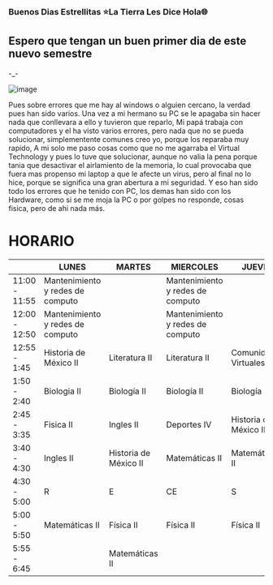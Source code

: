 ### Buenos Dias Estrellitas ⭐La Tierra Les Dice Hola🌐
## **Espero que tengan un buen primer dia de este nuevo semestre**
-_-

![image](https://user-images.githubusercontent.com/114175568/218566288-21c1aa09-c98c-41e4-b8d9-4d91502117a5.png)

Pues sobre errores que me hay al windows o alguien cercano, la verdad pues han sido varios.
Una vez a mi hermano su PC se le apagaba sin hacer nada que conllevara a ello y tuvieron que reparlo, 
Mi papá trabaja con computadores y el ha visto varios errores, pero nada que no se pueda solucionar, simplementente comunes creo yo, porque los reparaba muy rapido,
A mi solo me paso cosas como que no me agarraba el Virtual Technology y pues lo tuve que solucionar, aunque no valia la pena porque tania que desactivar el airlamiento de la memoria, lo cual provocaba que fuera mas propenso mi laptop a que le afecte un virus, pero al final no lo hice, porque se significa una gran abertura a mi seguridad.
Y eso han sido todo los errores que he tenido con PC, los demas han sido con los Hardware, como si se me moja la PC o por golpes no responde, cosas fisica, pero de ahi nada más.

# HORARIO
|               | LUNES                            | MARTES                | MIERCOLES                        | JUEVES                 | VIERNES                |
|---------------|----------------------------------|-----------------------|----------------------------------|------------------------|------------------------|
| 11:00 - 11:55 | Mantenimiento y redes de computo |                       | Mantenimiento y redes de computo |                        |                        |
| 12:00 - 12:50 | Mantenimiento y redes de computo |                       | Mantenimiento y redes de computo |                        | Comunidades Virtuales  |
| 12:55 - 1:45  | Historia de México II            | Literatura II         | Literatura II                    | Comunidades Virtuales  | Comunidades Virtuales  |
| 1:50 - 2:40   | Biologia II                      | Biología II           | Biología II                      | Biología II            | Literatura II          |
| 2:45 - 3:35   | Fisica II                        | Ingles II             | Deportes IV                      | Historia de México II  | Matemáticas II         |
| 3:40 - 4:30   | Ingles II                        | Historia de México II | Matemáticas II                   | Matemáticas II         | Ingles II              |
| 4:30 - 5:00   | R                                | E                     | CE                               | S                      | O                      |
| 5:00 - 5:50   | Matemáticas II                   | Física II             | Física II                        | Física II              | Física II              |
| 5:55 - 6:45   |                                  | Matemáticas II        |                                  |                        | Orientación II         |



